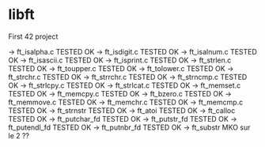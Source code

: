 # libft
First 42 project

-> ft_isalpha.c  TESTED OK
-> ft_isdigit.c  TESTED OK
-> ft_isalnum.c TESTED OK
-> ft_isascii.c TESTED OK
-> ft_isprint.c	TESTED OK
-> ft_strlen.c  TESTED OK
-> ft_toupper.c  TESTED OK
-> ft_tolower.c  TESTED OK
-> ft_strchr.c  TESTED OK
-> ft_strrchr.c TESTED OK
-> ft_strncmp.c TESTED OK
-> ft_strlcpy.c  TESTED OK
-> ft_strlcat.c TESTED OK
-> ft_memset.c TESTED OK
-> ft_memcpy.c TESTED OK
-> ft_bzero.c TESTED OK
-> ft_memmove.c TESTED OK
-> ft_memchr.c TESTED OK
-> ft_memcmp.c TESTED OK
-> ft_strnstr  TESTED OK
-> ft_atoi TESTED OK
-> ft_calloc TESTED OK
-> ft_putchar_fd TESTED OK
-> ft_putstr_fd TESTED OK
-> ft_putendl_fd TESTED OK
-> ft_putnbr_fd TESTED OK
-> ft_substr MKO sur le 2 ??

